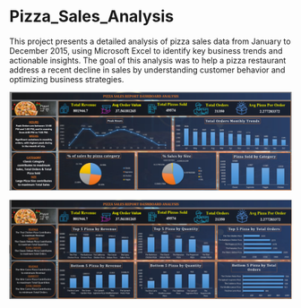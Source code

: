 # Pizza_Sales_Analysis
This project presents a detailed analysis of pizza sales data from January to December 2015, using Microsoft Excel to identify key business trends and actionable insights. The goal of this analysis was to help a pizza restaurant address a recent decline in sales by understanding customer behavior and optimizing business strategies.

![image](https://github.com/Ujjwalthakur018/Pizza_Sales_Analysis/blob/main/Pizza%20palace%20Excel%20dashboard%201.png)

![image](https://github.com/Ujjwalthakur018/Pizza_Sales_Analysis/blob/main/Pizza%20palace%20Excel%20dashboard%202.png)
